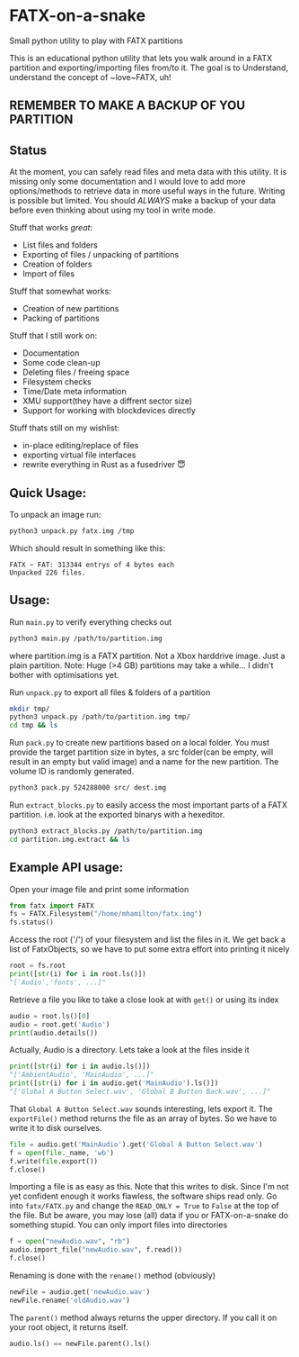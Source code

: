 # FATX-on-a-snake
Small python utility to play with FATX partitions

This is an educational python utility that lets you walk around in a FATX partition and exporting/importing files from/to it.
The goal is to Understand, understand the concept of ~love~FATX, uh!

## REMEMBER TO MAKE A BACKUP OF YOU PARTITION

## Status
At the moment, you can safely read files and meta data with this utility. It is missing only some documentation and I would love to add more options/methods to retrieve data in more useful ways in the future. 
Writing is possible but limited. You should *ALWAYS* make a backup of your data before even thinking about using my tool in write mode.

Stuff that works _great_:
- List files and folders
- Exporting of files / unpacking of partitions
- Creation of folders
- Import of files

Stuff that somewhat works:
- Creation of new partitions
- Packing of partitions

Stuff that I still work on:
- Documentation
- Some code clean-up
- Deleting files / freeing space
- Filesystem checks
- Time/Date meta information
- XMU support(they have a diffrent sector size)
- Support for working with blockdevices directly

Stuff thats still on my wishlist:
- in-place editing/replace of files
- exporting virtual file interfaces
- rewrite everything in Rust as a fusedriver 😇


## Quick Usage:
To unpack an image run:
```sh
python3 unpack.py fatx.img /tmp
```
Which should result in something like this:
```
FATX ~ FAT: 313344 entrys of 4 bytes each
Unpacked 226 files.
```

## Usage:

Run `main.py` to verify everything checks out
```sh
python3 main.py /path/to/partition.img
```
where partition.img is a FATX partition. Not a Xbox harddrive image. Just a plain partition.
Note: Huge (>4 GB) partitions may take a while... I didn't bother with optimisations yet.

Run `unpack.py` to export all files & folders of a partition
```sh
mkdir tmp/
python3 unpack.py /path/to/partition.img tmp/
cd tmp && ls
```

Run `pack.py` to create new partitions based on a local folder. You must provide the target partition size in bytes, a src folder(can be empty, will result in an empty but valid image) and a name for the new partition. The volume ID is randomly generated.
```sh
python3 pack.py 524288000 src/ dest.img
```

Run `extract_blocks.py` to easily access the most important parts of a FATX partition. i.e. look at the exported binarys with a hexeditor. 
```sh
python3 extract_blocks.py /path/to/partition.img
cd partition.img.extract && ls
```

## Example API usage:
Open your image file and print some information
```python
from fatx import FATX
fs = FATX.Filesystem("/home/mhamilton/fatx.img")
fs.status()
```

Access the root ('/') of your filesystem and list the files in it. We get back a list of FatxObjects, so we have to put some extra effort into printing it nicely
```python
root = fs.root
print([str(i) for i in root.ls()])
"['Audio','fonts', ...]"
```

Retrieve a file you like to take a close look at with `get()` or using its index
```python
audio = root.ls()[0]
audio = root.get('Audio')
print(audio.details())
```

Actually, Audio is a directory. Lets take a look at the files inside it
```python
print([str(i) for i in audio.ls()])
"['AmbientAudio', 'MainAudio', ...]"
print([str(i) for i in audio.get('MainAudio').ls()])
"['Global A Button Select.wav', 'Global B Button Back.wav', ...]"
```

That `Global A Button Select.wav` sounds interesting, lets export it. The `exportFile()` method returns the file as an array of bytes. So we have to write it to disk ourselves.
```python
file = audio.get('MainAudio').get('Global A Button Select.wav')
f = open(file._name, 'wb')
f.write(file.export())
f.close()
```

Importing a file is as easy as this. Note that this writes to disk. Since I'm not yet confident enough it works flawless, the software ships read only. Go into `fatx/FATX.py` and change the `READ_ONLY = True` to `False` at the top of the file. But be aware, you may lose (all) data if you or FATX-on-a-snake do something stupid.
You can only import files into directories
```python
f = open("newAudio.wav", "rb")
audio.import_file("newAudio.wav", f.read())
f.close()
```

Renaming is done with the `rename()` method (obviously)
```python
newFile = audio.get('newAudio.wav')
newFile.rename('oldAudio.wav')
```

The `parent()` method always returns the upper directory. If you call it on your root object, it returns itself.
```python
audio.ls() == newFile.parent().ls() 
```
